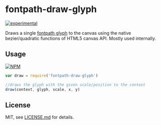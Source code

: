 # fontpath-draw-glyph

[![experimental](http://badges.github.io/stability-badges/dist/experimental.svg)](http://github.com/badges/stability-badges)

Draws a single [fontpath glyph](https://github.com/mattdesl/fontpath) to the canvas using the native bezier/quadratic functions of HTML5 canvas API. Mostly used internally.

## Usage

[![NPM](https://nodei.co/npm/fontpath-draw-glyph.png)](https://nodei.co/npm/fontpath-draw-glyph/)

```js
var draw = require('fontpath-draw-glyph')

//draws the glyph with the given scale/position to the context
draw(context, glyph, scale, x, y)
```

## License

MIT, see [LICENSE.md](http://github.com/mattdesl/fontpath-draw-glyph/blob/master/LICENSE.md) for details.
